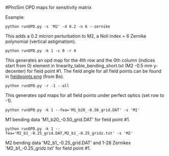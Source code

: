 #PhoSim OPD maps for sensitivity matrix

Example:

```
python runOPD.py -s 'M2' -d 0.2 -n 6 --zernike
```

This adds a 0.2 micron perturbation to M2, a Noll index = 6 Zernike polynomial (vertical astigmatism).

```
python runOPD.py -k 1 -c 0 -r 4
```

This generates an opd map for the 4th row and the 0th column (indices start from 0) element in linearity_table_bending_short.txt (M2 -0.5 mm y-decenter) for field point #1.  The field angle for all field points can be found in [fieldpoints.png](https://github.com/enhsin/phosimMisc/blob/master/sensitivityMatrix/fieldpoints.png) (from Bo).

```
python runOPD.py -r -1 --all
```

This generates opd maps for all field points under perfect optics (set row to -1).

```
python runOPD.py -k 1 --fea='M1_b20_-0.50_grid.DAT' -s 'M1'
```

M1 bending data 'M1_b20_-0.50_grid.DAT' for field point #1.

```
python runOPD.py -k 1 --fea='M2_b1_-0.25_grid.DAT,M2_b1_-0.25_gridz.txt' -s 'M2'
```

M2 bending data 'M2_b1_-0.25_grid.DAT' and 1-28 Zernikes 'M2_b1_-0.25_gridz.txt' for field point #1.


